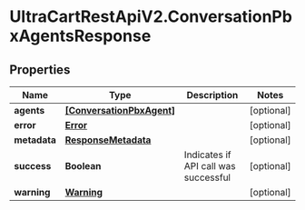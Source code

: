 # UltraCartRestApiV2.ConversationPbxAgentsResponse

## Properties
Name | Type | Description | Notes
------------ | ------------- | ------------- | -------------
**agents** | [**[ConversationPbxAgent]**](ConversationPbxAgent.md) |  | [optional] 
**error** | [**Error**](Error.md) |  | [optional] 
**metadata** | [**ResponseMetadata**](ResponseMetadata.md) |  | [optional] 
**success** | **Boolean** | Indicates if API call was successful | [optional] 
**warning** | [**Warning**](Warning.md) |  | [optional] 


